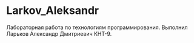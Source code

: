 # Larkov_Aleksandr
Лабораторная работа по технологиям программирования.
Выполнил Ларьков Александр Дмитриевич КНТ-9.

